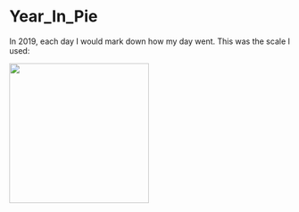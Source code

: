 # Year_In_Pie


In 2019, each day I would mark down how my day went. This was the scale I used:

<img src="https://raw.githubusercontent.com/jcjohnson/neural-style/master/examples/inputs/tubingen.jpg" height="250px">
